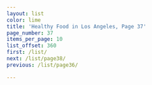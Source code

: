```yaml
---
layout: list
color: lime
title: 'Healthy Food in Los Angeles, Page 37'
page_number: 37
items_per_page: 10
list_offset: 360
first: /list/
next: /list/page38/
previous: /list/page36/

---
```

